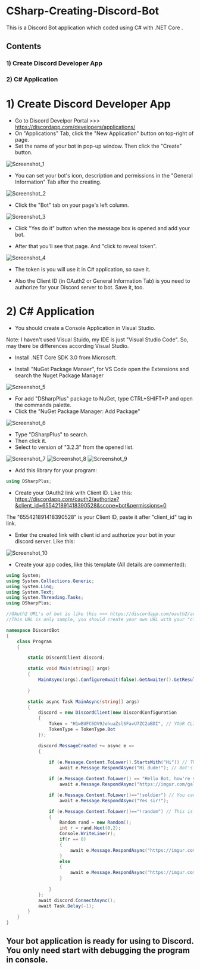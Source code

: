 # CSharp-Creating-Discord-Bot
This is a Discord Bot application which coded using C# with .NET Core .


## Contents 
### 1) Create Discord Developer App
### 2) C# Application

# 1) Create Discord Developer App
- Go to Discord Develpor Portal >>> https://discordapp.com/developers/applications/
- On "Applications" Tab, click the "New Application" button on top-right of page.
- Set the name of your bot in pop-up window. Then click the "Create" button.

![Screenshot_1](https://user-images.githubusercontent.com/58179070/70850490-e80aaf80-1e9b-11ea-8c26-ed4f6d63d2c4.jpg)

- You can set your bot's icon, description and permissions in the "General Information" Tab after the creating.

![Screenshot_2](https://user-images.githubusercontent.com/58179070/70850561-c78f2500-1e9c-11ea-98cf-09952f4c2e32.jpg)

- Click the "Bot" tab on your page's left column.

![Screenshot_3](https://user-images.githubusercontent.com/58179070/70850600-310f3380-1e9d-11ea-9e65-a2fe71e07a1c.jpg)

- Click "Yes do it" button when the message box is opened and add your bot.

- After that you'll see that page. And "click to reveal token". 

![Screenshot_4](https://user-images.githubusercontent.com/58179070/70850647-b98dd400-1e9d-11ea-9190-b8b9178436c2.jpg)

- The token is you will use it in C# application, so save it.

- Also the Client ID (in OAuth2 or General Information Tab) is you need to authorize for your Discord server to bot. Save it, too.

# 2) C# Application

- You should create a Console Application in Visual Studio.

Note: I haven't used Visual Stuido, my IDE is just "Visual Studio Code". So, may there be differences according Visual Studio.

- Install .NET Core SDK 3.0 from Microsoft.

- Install "NuGet Package Manaer", for VS Code open the Extensions and search the Nuget Package Manager

![Screenshot_5](https://user-images.githubusercontent.com/58179070/70850875-112d3f00-1ea0-11ea-8b58-6dbc49ade8e2.jpg)

- For add "DSharpPlus" package to NuGet, type CTRL+SHIFT+P and open the commands palette.
- Click the "NuGet Package Manager: Add Package" 

![Screenshot_6](https://user-images.githubusercontent.com/58179070/70851034-9f55f500-1ea1-11ea-9b72-47d2d0942a64.jpg)

- Type "DSharpPlus" to search.
- Then click it.
- Select to version of "3.2.3" from the opened list.

![Screenshot_7](https://user-images.githubusercontent.com/58179070/70851121-6b2f0400-1ea2-11ea-85c9-249beb8f8d35.jpg)
![Screenshot_8](https://user-images.githubusercontent.com/58179070/70851122-6b2f0400-1ea2-11ea-81cb-386f9a03f9cf.jpg)
![Screenshot_9](https://user-images.githubusercontent.com/58179070/70851123-6b2f0400-1ea2-11ea-93a4-773e32b1774b.jpg)

- Add this library for your program:

```csharp
using DSharpPlus;
```


- Create your OAuth2 link with Client ID. Like this: https://discordapp.com/oauth2/authorize?&client_id=655421891418390528&scope=bot&permissions=0

The "655421891418390528" is your Client ID, paste it after "client_id" tag in link.

- Enter the created link with client id and authorize your bot in your discord server. Like this:

![Screenshot_10](https://user-images.githubusercontent.com/58179070/70851891-2f993780-1eac-11ea-9cb4-55b4462963f5.jpg)


- Create your app codes, like this template (All details are commented):

```csharp
using System;
using System.Collections.Generic;
using System.Linq;
using System.Text;
using System.Threading.Tasks;
using DSharpPlus;

//OAuth2 URL's of bot is like this >>> https://discordapp.com/oauth2/authorize?&client_id=655421891418390528scope=bot&permissions=0
//This URL is only sample, you should create your own URL with your "client id".

namespace DiscordBot
{
    class Program
    {

        static DiscordClient discord;

        static void Main(string[] args)
        {
            MainAsync(args).ConfigureAwait(false).GetAwaiter().GetResult();
            
        }

        static async Task MainAsync(string[] args)
        {
            discord = new DiscordClient(new DiscordConfiguration
            {
                Token = "H1wBUFC6DV9JohuaZslSFavU7ZC2aBDI", // YOUR CLIENT'S TOKEN WHICH YOU SAVED IN BOT SETTINGS.
                TokenType = TokenType.Bot
            });

            discord.MessageCreated += async e =>
            {
                
                if (e.Message.Content.ToLower().StartsWith("Hi")) // The user's message
                    await e.Message.RespondAsync("Hi dude!"); // Bot's response

                if (e.Message.Content.ToLower() == "Hello Bot, how're you?") // The alternative code for sending message (w/o "StartsWith")
                    await e.Message.RespondAsync("https://imgur.com/gallery/0000.jpeg"); //Sample for responsing with Image link

                if (e.Message.Content.ToLower()=="!soldier") // You can create your own commands start with "!" or another thing.
                    await e.Message.RespondAsync("Yes sir!");

                if (e.Message.Content.ToLower()=="!random") // This is sample for random responsing from bot if you tpye "!random".
                {
                    Random rand = new Random();
                    int r = rand.Next(0,2); 
                    Console.WriteLine(r);   
                    if(r == 0)
                    {
                        await e.Message.RespondAsync("https://imgur.com/gallery/111111.jpeg");
                    }
                    else 
                    {
                        await e.Message.RespondAsync("https://imgur.com/gallery/222222.jpeg");
                    }
                    
                }
            };
            await discord.ConnectAsync();
            await Task.Delay(-1);
        }
    }
}
```


## Your bot application is ready for using to Discord. You only need start with debugging the program in console.
